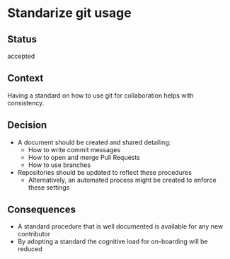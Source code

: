 # Standarize git usage

## Status

accepted

## Context

Having a standard on how to use git for collaboration helps with consistency.

## Decision

- A document should be created and shared detailing:
  - How to write commit messages
  - How to open and merge Pull Requests
  - How to use branches
- Repositories should be updated to reflect these procedures
  - Alternatively, an automated process might be created to enforce these settings

## Consequences

- A standard procedure that is well documented is available for any new contributor
- By adopting a standard the cognitive load for on-boarding will be reduced
